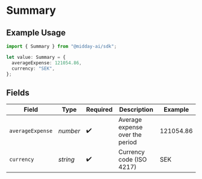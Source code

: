 # Summary

## Example Usage

```typescript
import { Summary } from "@midday-ai/sdk";

let value: Summary = {
  averageExpense: 121054.86,
  currency: "SEK",
};
```

## Fields

| Field                           | Type                            | Required                        | Description                     | Example                         |
| ------------------------------- | ------------------------------- | ------------------------------- | ------------------------------- | ------------------------------- |
| `averageExpense`                | *number*                        | :heavy_check_mark:              | Average expense over the period | 121054.86                       |
| `currency`                      | *string*                        | :heavy_check_mark:              | Currency code (ISO 4217)        | SEK                             |
